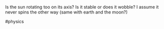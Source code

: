 Is the sun rotating too on its axis? Is it stable or does it wobble? I assume it never spins the other way (same with earth and the moon?)

#physics 